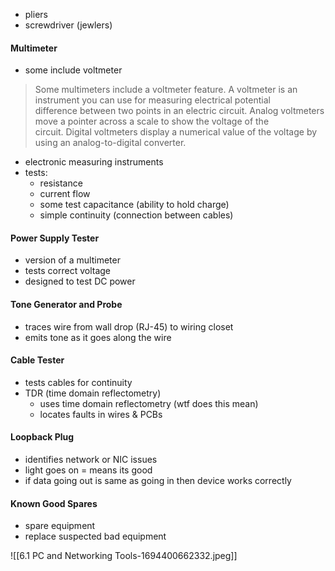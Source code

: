 - pliers
- screwdriver (jewlers)

#### Multimeter
- some include voltmeter
> Some multimeters include a voltmeter feature. A voltmeter is an instrument you can use for measuring electrical potential difference between two points in an electric circuit. Analog voltmeters move a pointer across a scale to show the voltage of the circuit. Digital voltmeters display a numerical value of the voltage by using an analog-to-digital converter.
- electronic measuring instruments
- tests:
	- resistance
	- current flow
	- some test capacitance (ability to hold charge)
	- simple continuity (connection between cables)

#### Power Supply Tester
- version of a multimeter
- tests correct voltage
- designed to test DC power

#### Tone Generator and Probe
- traces wire from wall drop (RJ-45) to wiring closet
- emits tone as it goes along the wire

#### Cable Tester
- tests cables for continuity
- TDR (time domain reflectometry)
	- uses time domain reflectometry (wtf does this mean)
	- locates faults in wires & PCBs

#### Loopback Plug
- identifies network or NIC issues
- light goes on = means its good
- if data going out is same as going in then device works correctly

#### Known Good Spares
- spare equipment
- replace suspected bad equipment

![[6.1 PC and Networking Tools-1694400662332.jpeg]]
